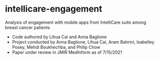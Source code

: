 # intellicare-engagement

Analysis of engagement with mobile apps from IntelliCare suite among breast cancer patients

- Code authored by Lihua Cai and Anna Baglione
- Project conducted by Anna Baglione, Lihua Cai, Aram Bahrini, Isabelley Posey, Mehdi Boukhechba, and Philip Chow
- Paper under review in JMIR MedInform as of 7/15/2021

